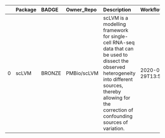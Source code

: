 |    | Package   | BADGE   | Owner_Repo   | Description                                                                                                                                                                                                         | Workflow_Run_Date    | date_created         | last_commit          |   forks |   watchers |   stars | homepage_url   | has_wiki   |   open_issues | has_downloads   |    Run_ID |   Pylint_score |   Pytest_score | Pip   | Pip_url                         | License   | Build   | Linux   | Mac   | Windows   | Linux_versions   | Mac_versions   | Windows_versions   | contributor_names                               | contributor_url                                                                                                                                |   num_contributors | Github_event_name   |
|---:|:----------|:--------|:-------------|:--------------------------------------------------------------------------------------------------------------------------------------------------------------------------------------------------------------------|:---------------------|:---------------------|:---------------------|--------:|-----------:|--------:|:---------------|:-----------|--------------:|:----------------|----------:|---------------:|---------------:|:------|:--------------------------------|:----------|:--------|:--------|:------|:----------|:-----------------|:---------------|:-------------------|:------------------------------------------------|:-----------------------------------------------------------------------------------------------------------------------------------------------|-------------------:|:--------------------|
|  0 | scLVM     | BRONZE  | PMBio/scLVM  | scLVM is a modelling framework for single-cell RNA-seq data that can be used to dissect the observed heterogeneity into different sources, thereby allowing for the correction of confounding sources of variation. | 2020-07-29T13:52:31Z | 2014-09-12T23:58:30Z | 2017-06-20T20:42:28Z |      46 |         19 |      93 |                | True       |            17 | True            | 187199116 |            -12 |              0 | True  | https://pypi.org/project/scLVM/ | True      | True    | 3.6,3.7 |       |           | ubuntu-latest    |                |                    | flophys ostegle flying-sheep afrendeiro pfaucon | https://github.com/flophys https://github.com/ostegle https://github.com/flying-sheep https://github.com/afrendeiro https://github.com/pfaucon |                  5 | repository_dispatch |